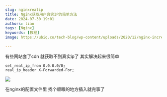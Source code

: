 ```yaml
---
slug: nginxrealip
title: Nginx获取用户真实IP的简单方法
date: 2024-07-30 19:01
authors: lian
tags: [Nginx]
keywords: [教程]
image: https://ubiq.co/tech-blog/wp-content/uploads/2020/12/nginx-increase-worker-connections.png

---
```


有些网站套了cdn 就获取不到真实ip了 其实解决起来很简单

<!-- truncate -->

    set_real_ip_from 0.0.0.0/0;
    real_ip_header X-Forwarded-For;

![](https://oss.darklotus.cn/img/2024/10/18/202410180404862.png)

在nginx的配置文件里 找个顺眼的地方插入就完事了
